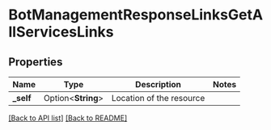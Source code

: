 # BotManagementResponseLinksGetAllServicesLinks

## Properties

Name | Type | Description | Notes
------------ | ------------- | ------------- | -------------
**_self** | Option<**String**> | Location of the resource | 

[[Back to API list]](../README.md#documentation-for-api-endpoints) [[Back to README]](../README.md)


